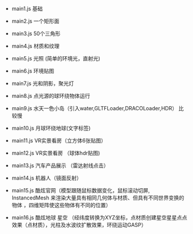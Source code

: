 - main1.js 基础

- main2.js 一个矩形面

- main3.js 50个三角形

- main4.js 材质和纹理 

- main5.js 光照 (简单的环境光，直射光)

- main6.js 环境贴图

- main7.js 光和阴影，聚光灯 

- main8.js 点光源的球环绕物体运行

- main9.js 水天一色小岛（引入water,GLTFLoader,DRACOLoader,HDR） 比较慢

- main10.js 月球环绕地球(文字标签)

- main11.js VR实景看房（立方体6张贴图）

- main12.js VR实景看房 （球体hdr贴图)

- main13.js 汽车产品展示 （雷达射线点击）

- main14.js 机器人（镜面反射）

- main15.js 酷炫官网（模型跟随鼠标数据变化，鼠标滚动切屏,  InstancedMesh 来渲染大量具有相同几何体与材质、但具有不同世界变换的物体 ，四维矩阵使这些物体有不同的位置）

- main16.js 酷炫地球 星空 （经纬度转换为XYZ坐标，点材质创建星空星星点点效果（点材质），光柱及水波纹扩散效果，环绕运动GASP）
